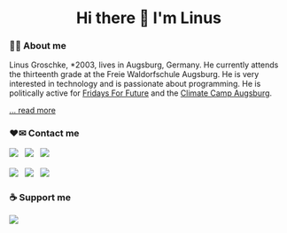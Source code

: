 <h1 align='center'>
Hi there 👋 I'm Linus
</h1>

### 💁‍♂️ About me

Linus Groschke, *2003, lives in Augsburg, Germany. He currently attends the thirteenth grade at the Freie Waldorfschule Augsburg. He is very interested in technology and is passionate about programming. He is politically active for [Fridays For Future](https://fff-augsburg.de) and the [Climate Camp Augsburg](https://augsburg.klimacamp.eu).

[... read more](https://elektronisch.dev/)

### ❤✉ Contact me

<a href="https://twitter.com/elektr0nisch"><img src="https://img.shields.io/badge/twitter-elektr0nisch-blue.svg?logo=twitter&style=for-the-badge" /></a>&nbsp;&nbsp;
<a href="https://instagram.com/elektr0nisch"><img src="https://img.shields.io/badge/instagram-elektr0nisch-purple.svg?logo=instagram&style=for-the-badge" /></a>&nbsp;&nbsp;
<a href="https://climatejustice.rocks/@elektr0nisch"><img src="https://img.shields.io/badge/mastodon-elektr0nisch-pink.svg?logo=mastodon&style=for-the-badge" /></a>&nbsp;&nbsp;<br/><br/>
<a href="mailto:contact@elektronisch.dev"><img src="https://img.shields.io/badge/✉ e--mail-gray.svg?style=for-the-badge" /></a>&nbsp;&nbsp;
<a href="https://threema.id/H57KM7KK"><img src="https://img.shields.io/badge/threema-darkblue.svg?logo=threema&style=for-the-badge" /></a>&nbsp;&nbsp;
<a href="https://matrix.to/#/@elektr0nisch:matrix.org"><img src="https://img.shields.io/badge/matrix-black.svg?logo=matrix&style=for-the-badge" /></a>&nbsp;&nbsp;

### ☕ Support me

<a href="https://paypal.me/elektr0nisch"><img src="https://img.shields.io/badge/paypal-donate-yellow.svg?logo=paypal&style=for-the-badge" /></a>
